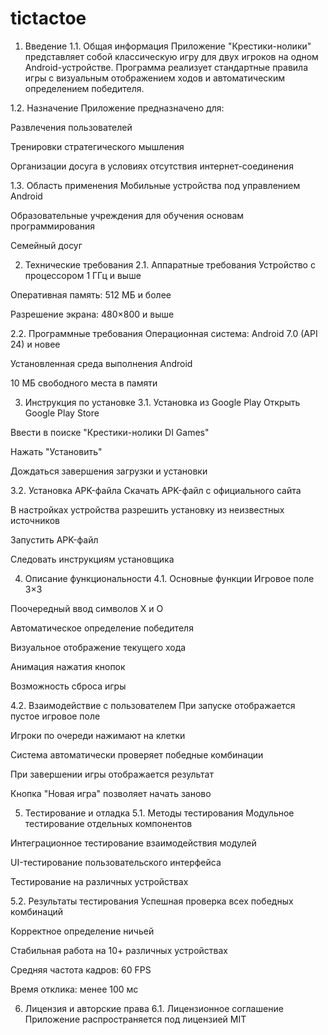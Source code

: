 # tictactoe
1. Введение
1.1. Общая информация
Приложение "Крестики-нолики" представляет собой классическую игру для двух игроков на одном Android-устройстве. Программа реализует стандартные правила игры с визуальным отображением ходов и автоматическим определением победителя.

1.2. Назначение
Приложение предназначено для:

Развлечения пользователей

Тренировки стратегического мышления

Организации досуга в условиях отсутствия интернет-соединения

1.3. Область применения
Мобильные устройства под управлением Android

Образовательные учреждения для обучения основам программирования

Семейный досуг

2. Технические требования
2.1. Аппаратные требования
Устройство с процессором 1 ГГц и выше

Оперативная память: 512 МБ и более

Разрешение экрана: 480×800 и выше

2.2. Программные требования
Операционная система: Android 7.0 (API 24) и новее

Установленная среда выполнения Android

10 МБ свободного места в памяти

3. Инструкция по установке
3.1. Установка из Google Play
Открыть Google Play Store

Ввести в поиске "Крестики-нолики DI Games"

Нажать "Установить"

Дождаться завершения загрузки и установки

3.2. Установка APK-файла
Скачать APK-файл с официального сайта

В настройках устройства разрешить установку из неизвестных источников

Запустить APK-файл

Следовать инструкциям установщика

4. Описание функциональности
4.1. Основные функции
Игровое поле 3×3

Поочередный ввод символов X и O

Автоматическое определение победителя

Визуальное отображение текущего хода

Анимация нажатия кнопок

Возможность сброса игры

4.2. Взаимодействие с пользователем
При запуске отображается пустое игровое поле

Игроки по очереди нажимают на клетки

Система автоматически проверяет победные комбинации

При завершении игры отображается результат

Кнопка "Новая игра" позволяет начать заново

5. Тестирование и отладка
5.1. Методы тестирования
Модульное тестирование отдельных компонентов

Интеграционное тестирование взаимодействия модулей

UI-тестирование пользовательского интерфейса

Тестирование на различных устройствах

5.2. Результаты тестирования
Успешная проверка всех победных комбинаций

Корректное определение ничьей

Стабильная работа на 10+ различных устройствах

Средняя частота кадров: 60 FPS

Время отклика: менее 100 мс

6. Лицензия и авторские права
6.1. Лицензионное соглашение
Приложение распространяется под лицензией MIT
